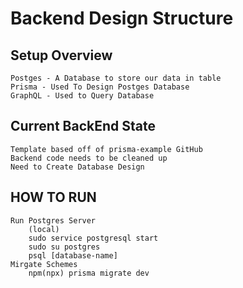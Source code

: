 # Backend Design Structure

## Setup Overview

    Postges - A Database to store our data in table
    Prisma - Used To Design Postges Database
    GraphQL - Used to Query Database

## Current BackEnd State

    Template based off of prisma-example GitHub
    Backend code needs to be cleaned up
    Need to Create Database Design

## HOW TO RUN

    Run Postgres Server
        (local)
        sudo service postgresql start
        sudo su postgres
        psql [database-name]
    Mirgate Schemes
        npm(npx) prisma migrate dev
